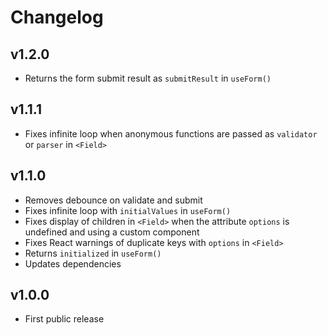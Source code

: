 # Changelog

## v1.2.0
- Returns the form submit result as `submitResult` in `useForm()`

## v1.1.1
- Fixes infinite loop when anonymous functions are passed as `validator` or `parser` in `<Field>`

## v1.1.0
- Removes debounce on validate and submit
- Fixes infinite loop with `initialValues` in `useForm()`
- Fixes display of children in `<Field>` when the attribute `options` is undefined and using a custom component
- Fixes React warnings of duplicate keys with `options` in `<Field>`
- Returns `initialized` in `useForm()`
- Updates dependencies

## v1.0.0
- First public release
